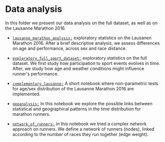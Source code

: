 # Data analysis


In this folder we present our data analysis on the full dataset,
 as well as on the Lausanne Marathon 2016.


* [`lausanne_marathon_analysis:`](lausanne_marathon_analysis.ipynb) exploratory statistics on the Lausanen Marathon 2016. After a brief descriptive analysis, we assess differences on age and performance, across sex and race distance.

* [`exploratory_full_sport_dataset:`](exploratory_full_sport_dataset.ipynb)   exploratory statistics on the full dataset. We first study how participation to sport events evolves in time. 
After, we study how age and weather conditions might influence runner's performance.

* [`complementary_lausanne:`](https://nbviewer.jupyter.org/github/ggrrll/hop_suisse_ada_project_public/blob/master/6-data_analysis/complementary_lausanne.ipynb) A short notebook where non-parametric tests for age/sex distribution of the Lausanne Marathon 2016 are implemented.

* [`geoanalysis:`](https://nbviewer.jupyter.org/github/ggrrll/hop_suisse_ada_project_public/blob/master/6-data_analysis/geoanalysis.ipynb) In this notebook we explore the possible links between statistical and geographical patterns in the time distribution for marathon runners.

* [`network_of_runners:`](https://nbviewer.jupyter.org/github/ggrrll/hop_suisse_ada_project_public/blob/master/6-data_analysis/network_of_runners.ipynb) in this notebook we tried a complex network approach on runners.
We define a network of runners (nodes), linked according to the number of races they run together (edge weight).
